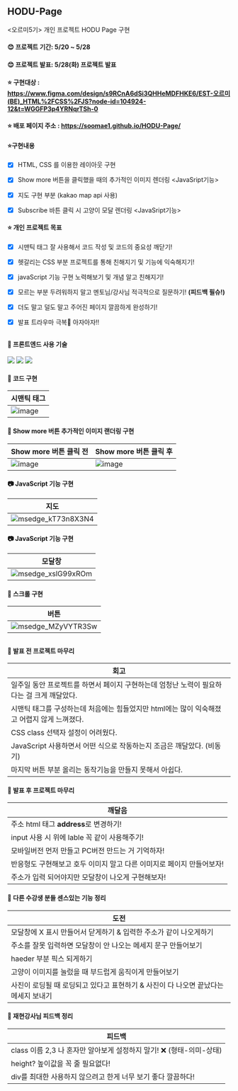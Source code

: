 ## HODU-Page
<오르미5기> 개인 프로젝트 HODU Page 구현

#### 😊 프로젝트 기간: 5/20 ~ 5/28
#### 😊 프로젝트 발표: 5/28(화) 프로젝트 발표

#### ⭐ 구현대상 : https://www.figma.com/design/s9RCnA6dSi3QHHeMDFHKE6/EST-오르미(BE)_HTML%2FCSS%2FJS?node-id=104924-12&t=WGGFP3p4YRNqrTSh-0
#### ⭐ 배포 페이지 주소 : https://soomae1.github.io/HODU-Page/

#### ⭐구현내용
- [x] HTML, CSS 를 이용한 레이아웃 구현
- [x] Show more 버튼을 클릭했을 때의 추가적인 이미지 렌더링 <JavaSript기능>
- [x] 지도 구현 부분 (kakao map api 사용)
- [x] Subscribe 바튼 클릭 시 고양이 모달 렌더링 <JavaSript기능>


#### ⭐ 개인 프로젝트 목표
- [x] 시맨틱 태그 잘 사용해서 코드 작성 및 코드의 중요성 깨닫기!
- [x] 헷갈리는 CSS 부분 프로젝트를 통해 친해지기 및 기능에 익숙해지기!
- [x] javaScript 기능 구현 노력해보기 및 개념 알고 친해지기!
- [x] 모르는 부분 두려워하지 말고 멘토님/강사님 적극적으로 질문하기! **(피드백 필슈!)**
- [x] 더도 말고 덜도 말고 주어진 페이지 깔끔하게 완성하기!
- [x] 발표 트라우마 극복👩 아자아자!!


## 

#### 🧰 프론트엔드 사용 기술
<img src="https://img.shields.io/badge/HTML-E34F26?style=for-the-badge&logo=html5&logoColor=white" /> <img src="https://img.shields.io/badge/CSS-1572B6?style=for-the-badge&logo=css3&logoColor=white" /> <img src="https://img.shields.io/badge/JavaScript-F7DF1E?style=for-the-badge&logo=javascript&logoColor=black" />


#### 🔗 코드 구현

| 시맨틱 태그 | 
|---|
| ![image](https://github.com/soomae1/HODU-Page/assets/168793000/49249a33-a749-499a-93e6-9e5b4937f7e8) |
   

#### 🔗 Show more 버튼 추가적인 이미지 랜더링 구현

| Show more 버튼 클릭 전 | Show more 버튼 클릭 후 |
|---|---|
| ![image](https://github.com/soomae1/HODU-Page/assets/168793000/378025f0-705b-446c-8198-48f8b7917b20)  | ![image](https://github.com/soomae1/HODU-Page/assets/168793000/ba458986-1f86-4191-b52c-65bc2c130f26)|


#### 📷 JavaScript 기능 구현

| 지도 | 
|---|
| ![msedge_kT73n8X3N4](https://github.com/soomae1/HODU-Page/assets/168793000/8c25b693-534a-45cc-9c50-50976804a48f) |


#### 📷 JavaScript 기능 구현

| 모달창 | 
|---|
| ![msedge_xslG99xROm](https://github.com/soomae1/HODU-Page/assets/168793000/21337e7d-d2d3-464d-8621-54b868a71db1) |


#### 🔗 스크롤 구현

| 버튼 | 
|---|
| ![msedge_MZyVYTR3Sw](https://github.com/soomae1/HODU-Page/assets/168793000/f0ece436-2028-4e53-b51a-e64c3bc9d7a4) |


##

#### 🐥 발표 전 프로젝트 마무리
| 회고 |
|---|
| 일주일 동안 프로젝트를 하면서 페이지 구현하는데 엄청난 노력이 필요하다는 걸 크게 깨달았다. |
| 시맨틱 태그를 구성하는데 처음에는 힘들었지만 html에는 많이 익숙해졌고 어렵지 않게 느껴졌다. |
| CSS class 선택자 설정이 어려웠다. |
| JavaScript 사용하면서 어떤 식으로 작동하는지 조금은 깨달았다. (비동기) |
| 마지막 버튼 부분 올리는 동작기능을 만들지 못해서 아쉽다. |


#### 🐥 발표 후 프로젝트 마무리
| 깨달음 |
|---|
| 주소 html 태그 **address**로 변경하기! |
| input 사용 시 위에 lable 꼭 같이 사용해주기!|
| 모바일버전 먼저 만들고 PC버전 만드는 거 기억하자! |
| 반응형도 구현해보고 호두 이미지 말고 다른 이미지로 페이지 만들어보자! |
| 주소가 입력 되어야지만 모달창이 나오게 구현해보자! |

#### 🐥 다른 수강생 분들 센스있는 기능 정리
| 도전 |
|---|
| 모달창에 X 표시 만들어서 닫게하기 & 입력한 주소가 같이 나오게하기 |
| 주소를 잘못 입력하면 모달창이 안 나오는 메세지 문구 만들어보기 |
| haeder 부분 픽스 되게하기 |
| 고양이 이미지를 눌렀을 때 부드럽게 움직이게 만들어보기 |
| 사진이 로딩될 때 로딩되고 있다고 표현하기 & 사진이 다 나오면 끝났다는 메세지 보내기 |


#### 🐥 재현강사님 피드백 정리
| 피드백 |
|---|
| class 이름 2,3 나 혼자만 알아보게 설정하지 말기! ❌ (형태-의미-상태) |
| height? 높이값을 꼭 줄 필요없다! |
| div를 최대한 사용하지 않으려고 한게 너무 보기 좋다 깔끔하다! |


